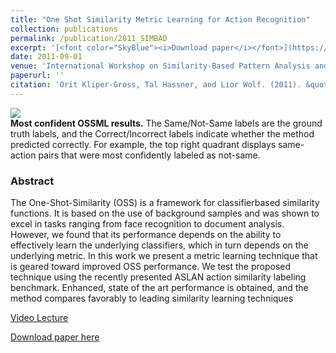 ```yaml
---
title: "One Shot Similarity Metric Learning for Action Recognition"
collection: publications
permalink: /publication/2011_SIMBAD
excerpt: '[<font color="SkyBlue"><i>Download paper</i></font>](https://osnathassner.github.io/talhassner/projects/simbad/simbad_2011.pdf)'
date: 2011-09-01
venue: 'International Workshop on Similarity-Based Pattern Analysis and Recognition (SIMBAD), Venice, Italy'
paperurl: ''
citation: 'Orit Kliper-Gross, Tal Hassner, and Lior Wolf. (2011). &quot;One Shot Similarity Metric Learning for Action Recognition.&quot; <i>International Workshop on Similarity-Based Pattern Analysis and Recognition (SIMBAD), Venice, Italy</i>.'
---
```


<img src='https://osnathassner.github.io/talhassner/projects/simbad/teaser.jpg'><br/>
<b>Most confident OSSML results.</b> The Same/Not-Same labels are the ground truth labels, and the Correct/Incorrect labels indicate whether the method predicted correctly. For example, the top right quadrant displays same-action pairs that were most confidently labeled as not-same.

### Abstract
The One-Shot-Similarity (OSS) is a framework for classifierbased similarity functions. It is based on the use of background samples and was shown to excel in tasks ranging from face recognition to document analysis. However, we found that its performance depends on the ability to effectively learn the underlying classifiers, which in turn depends on the underlying metric.
In this work we present a metric learning technique that is geared toward improved OSS performance. We test the proposed technique using the recently presented ASLAN action similarity labeling benchmark. Enhanced, state of the art performance is obtained, and the method compares favorably to leading similarity learning techniques


[Video Lecture](http://videolectures.net/simbad2011_kliper_gross_recognition/)

[Download paper here](https://osnathassner.github.io/talhassner/projects/simbad/simbad_2011.pdf)
